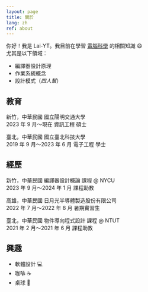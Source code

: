 ```yaml
---
layout: page
title: 關於
lang: zh
ref: about
---
```


你好！我是 Lai-YT。我目前在學習 [電腦科學](https://zh.m.wikipedia.org/zh-tw/%E8%AE%A1%E7%AE%97%E6%9C%BA%E7%A7%91%E5%AD%A6) 的相關知識 :smile: \
尤其是以下領域：

- 編譯器設計原理
- 作業系統概念
- 設計模式（*四人幫*）

## 教育

<span class="period-loc">新竹，中華民國</span>
國立陽明交通大學
<br>
<span class="period-loc">2023 年 9 月～現在</span>
資訊工程 碩士

<span class="period-loc">臺北，中華民國</span>
國立臺北科技大學
<br>
<span class="period-loc">2019 年 9 月～2023 年 6 月</span>
電子工程 學士

## 經歷

<span class="period-loc">新竹，中華民國</span>
編譯器設計概論 課程 @ NYCU
<br>
<span class="period-loc">2023 年 9 月～2024 年 1 月</span>
課程助教

<span class="period-loc">高雄，中華民國</span>
日月光半導體製造股份有限公司
<br>
<span class="period-loc">2022 年 7 月～2022 年 8 月</span>
暑期實習生

<span class="period-loc">臺北，中華民國</span>
物件導向程式設計 課程 @ NTUT
<br>
<span class="period-loc">2021 年 2 月～2021 年 6 月</span>
課程助教

## 興趣

- 軟體設計 :computer:
- 咖啡 :coffee:
- 桌球 :ping_pong:
